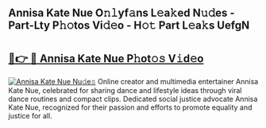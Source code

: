 ## Annisa Kate Nue O𝚗𝚕yf𝚊ns L𝚎a𝚔ed N𝚞𝚍es - Part-Lty P𝚑𝚘tos Vi𝚍𝚎o - H𝚘𝚝 Part L𝚎a𝚔s UefgN

# <h2><a href="http://kfe85x.oniu.top/?m=Annisa+Kate+Nue">🔗👉 🔴 Annisa Kate Nue P𝚑ot𝚘𝚜 V𝚒d𝚎o</a></h2>

[![Annisa Kate Nue Nu𝚍e𝚜](https://i.imgur.com/0qMVB7G.gif)](http://kfe85x.oniu.top/?m=Annisa+Kate+Nue)
Online creator and multimedia entertainer Annisa Kate Nue, celebrated for sharing dance and lifestyle ideas through viral dance routines and compact clips. Dedicated social justice advocate Annisa Kate Nue, recognized for their passion and efforts to promote equality and justice for all.  
